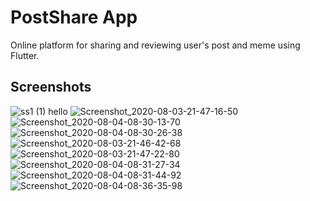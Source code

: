 # PostShare App

Online platform for sharing and reviewing user's post and meme using Flutter.

## Screenshots

![ss1 (1)](https://user-images.githubusercontent.com/48353225/89440642-8c15d380-d769-11ea-8211-9cdd0112feab.jpg)
hello
![Screenshot_2020-08-03-21-47-16-50](https://user-images.githubusercontent.com/48353225/89441315-8cfb3500-d76a-11ea-9e78-9fca1d0a91e2.jpg)
![Screenshot_2020-08-04-08-30-13-70](https://user-images.githubusercontent.com/48353225/89441445-c7fd6880-d76a-11ea-9e0d-5e311b4832dc.jpg)
![Screenshot_2020-08-04-08-30-26-38](https://user-images.githubusercontent.com/48353225/89441532-ec594500-d76a-11ea-928c-42c05cfbd750.jpg)
![Screenshot_2020-08-03-21-46-42-68](https://user-images.githubusercontent.com/48353225/89441674-24608800-d76b-11ea-8969-dff3c36359b0.jpg)
![Screenshot_2020-08-03-21-47-22-80](https://user-images.githubusercontent.com/48353225/89441772-49ed9180-d76b-11ea-9071-9b51d7400e12.jpg)
![Screenshot_2020-08-04-08-31-27-34](https://user-images.githubusercontent.com/48353225/89441883-7acdc680-d76b-11ea-8ce9-5725e083c602.jpg)
![Screenshot_2020-08-04-08-31-44-92](https://user-images.githubusercontent.com/48353225/89442000-a94ba180-d76b-11ea-98cb-256c9ebc96c5.jpg)
![Screenshot_2020-08-04-08-36-35-98](https://user-images.githubusercontent.com/48353225/89442115-e2841180-d76b-11ea-9070-871ac72b2c96.jpg)










